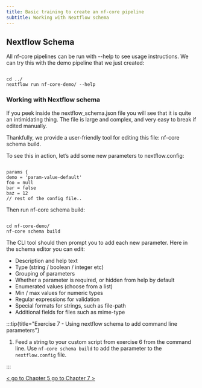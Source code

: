 ```yaml
---
title: Basic training to create an nf-core pipeline
subtitle: Working with Nextflow schema
---
```


## Nextflow Schema

All nf-core pipelines can be run with --help to see usage instructions. We can try this with the demo pipeline that we just created:

```

cd ../
nextflow run nf-core-demo/ --help

```

### Working with Nextflow schema

If you peek inside the nextflow_schema.json file you will see that it is quite an intimidating thing. The file is large and complex, and very easy to break if edited manually.

Thankfully, we provide a user-friendly tool for editing this file: nf-core schema build.

To see this in action, let’s add some new parameters to nextflow.config:

```

params {
demo = 'param-value-default'
foo = null
bar = false
baz = 12
// rest of the config file..

```

Then run nf-core schema build:

```

cd nf-core-demo/
nf-core schema build

```

The CLI tool should then prompt you to add each new parameter.
Here in the schema editor you can edit:

- Description and help text
- Type (string / boolean / integer etc)
- Grouping of parameters
- Whether a parameter is required, or hidden from help by default
- Enumerated values (choose from a list)
- Min / max values for numeric types
- Regular expressions for validation
- Special formats for strings, such as file-path
- Additional fields for files such as mime-type

:::tip{title="Exercise 7 - Using nextflow schema to add command line parameters"}

1.  Feed a string to your custom script from exercise 6 from the command line. Use `nf-core schema build` to add the parameter to the `nextflow.config` file.

      </details>

:::

<p class="text-center">
  <a href="/docs/contributing/nf_core_basic_course/add_custom_module/" class="btn btn-lg btn-success" style="font-size: 14px">
    < go to Chapter 5
  </a>
  <a href="/docs/contributing/nf_core_basic_course/linting_modules/" class="btn btn-lg btn-success" style="font-size: 14px">
    go to Chapter 7 >
  </a>
</p>
